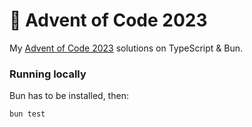 # 🎄 Advent of Code 2023

My [Advent of Code 2023](https://adventofcode.com/2023) solutions on TypeScript & Bun.

### Running locally

Bun has to be installed, then:

```bash
bun test
```
